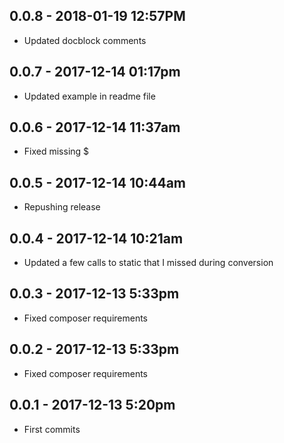 ## 0.0.8 - 2018-01-19 12:57PM

- Updated docblock comments

## 0.0.7 - 2017-12-14 01:17pm

- Updated example in readme file

## 0.0.6 - 2017-12-14 11:37am

- Fixed missing $

## 0.0.5 - 2017-12-14 10:44am

- Repushing release

## 0.0.4 - 2017-12-14 10:21am

- Updated a few calls to static that I missed during conversion

## 0.0.3 - 2017-12-13 5:33pm

- Fixed composer requirements

## 0.0.2 - 2017-12-13 5:33pm

- Fixed composer requirements

## 0.0.1 - 2017-12-13 5:20pm

- First commits
